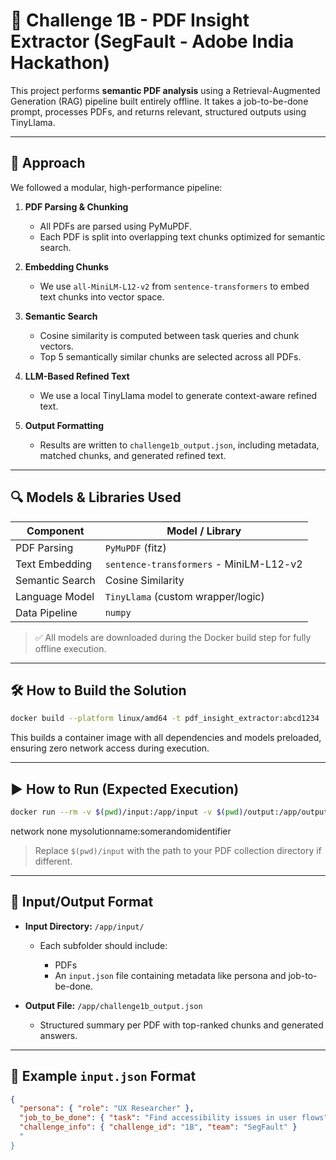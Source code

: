 # 🧠 Challenge 1B - PDF Insight Extractor (SegFault - Adobe India Hackathon)

This project performs **semantic PDF analysis** using a Retrieval-Augmented Generation (RAG) pipeline built entirely offline. It takes a job-to-be-done prompt, processes PDFs, and returns relevant, structured outputs using TinyLlama.

---

## 🚀 Approach

We followed a modular, high-performance pipeline:

1. **PDF Parsing & Chunking**
   - All PDFs are parsed using PyMuPDF.
   - Each PDF is split into overlapping text chunks optimized for semantic search.

2. **Embedding Chunks**
   - We use `all-MiniLM-L12-v2` from `sentence-transformers` to embed text chunks into vector space.

3. **Semantic Search**
   - Cosine similarity is computed between task queries and chunk vectors.
   - Top 5 semantically similar chunks are selected across all PDFs.

4. **LLM-Based Refined Text**
   - We use a local TinyLlama model to generate context-aware refined text.

6. **Output Formatting**
   - Results are written to `challenge1b_output.json`, including metadata, matched chunks, and generated refined text.

---

## 🔍 Models & Libraries Used

| Component           | Model / Library                        |
|---------------------|----------------------------------------|
| PDF Parsing         | `PyMuPDF` (fitz)                       |
| Text Embedding      | `sentence-transformers` - MiniLM-L12-v2|
| Semantic Search     | Cosine Similarity                      |
| Language Model      | `TinyLlama` (custom wrapper/logic)     |
| Data Pipeline       | `numpy`                                |

> ✅ All models are downloaded during the Docker build step for fully offline execution.

---

## 🛠️ How to Build the Solution

```bash
docker build --platform linux/amd64 -t pdf_insight_extractor:abcd1234
````

This builds a container image with all dependencies and models preloaded, ensuring zero network access during execution.

---

## ▶️ How to Run (Expected Execution)

```bash
docker run --rm -v $(pwd)/input:/app/input -v $(pwd)/output:/app/output --network none pdf_insight_extractor:abcd1234
```

network none mysolutionname:somerandomidentifier
> Replace `$(pwd)/input` with the path to your PDF collection directory if different.

---

## 📁 Input/Output Format

* **Input Directory:** `/app/input/`

  * Each subfolder should include:

    * PDFs
    * An `input.json` file containing metadata like persona and job-to-be-done.
* **Output File:** `/app/challenge1b_output.json`

  * Structured summary per PDF with top-ranked chunks and generated answers.

---

## 📎 Example `input.json` Format

```json
{
  "persona": { "role": "UX Researcher" },
  "job_to_be_done": { "task": "Find accessibility issues in user flows" },
  "challenge_info": { "challenge_id": "1B", "team": "SegFault" }
  "
}
```